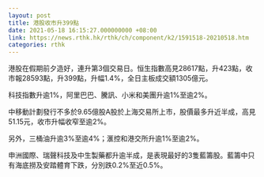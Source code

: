 ```yaml
---
layout: post
title: 港股收市升399點
date: 2021-05-18 16:15:27.000000000 +08:00
link: https://news.rthk.hk/rthk/ch/component/k2/1591518-20210518.htm
categories: rthk
---
```


港股在假期前夕造好，連升第3個交易日。恒生指數高見28617點，升423點，收市報28593點，升399點，升幅1.4%，全日主板成交額1305億元。

科技指數升逾1%，阿里巴巴、騰訊、小米和美團升逾1%至逾2%。

中移動計劃發行不多於9.65億股A股於上海交易所上市，股價最多升近半成，高見51.15元，收市升幅收窄至逾2%。

另外，三桶油升逾3%至逾4%；滙控和港交所升逾1%至逾2%。

申洲國際、瑞聲科技及中生製藥都升逾半成，是表現最好的3隻藍籌股。藍籌中只有海底撈及安踏體育下跌，分別跌0.2%至近0.5%。

